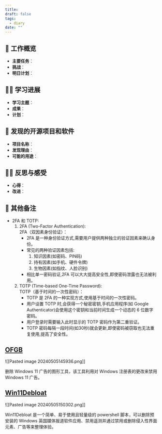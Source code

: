 ```yaml
---
title: 
draft: false
tags:
  - diary
date: ""
---
```


## 🏢 工作概览

- **主要任务**：
- **挑战**：
- **明日计划**：

## 👨‍💻 学习进展

- **学习主题**：
- **成果**：
- **计划**：

## 🧐 发现的开源项目和软件

- **项目名称**：
- **发现理由**：
- **可能的用途**：

## 🧘‍♂️ 反思与感受

- **心得**：
- **改进**：

## 📝 其他备注

- 2FA 和 TOTP:
	1. 2FA (Two-Factor Authentication):  
	    2FA（双因素身份验证）：
	    - 2FA 是一种身份验证方式,需要用户提供两种独立的验证因素来确认身份。
	    - 常见的两种验证因素包括:
	        1. 知识因素(如密码、PIN码)
	        2. 持有因素(如手机、硬件令牌)
	        3. 生物因素(如指纹、人脸识别)
	    - 相比单一密码验证,2FA 可以大大提高安全性,即使密码泄露也无法被利用。
	2. TOTP (Time-based One-Time Password):  
	    TOTP（基于时间的一次性密码）：
	    - TOTP 是 2FA 的一种实现方式,使用基于时间的一次性密码。
	    - 用户设置 TOTP 时,会获得一个秘密密钥,手机应用程序(如 Google Authenticator)会使用这个密钥和当前时间生成一个动态的 6 位数字密码。
	    - 用户登录时需要输入此时显示的 TOTP 密码作为第二重验证。
	    - TOTP 密码每隔一段时间(如30秒)就会更新,即使密码被窃取也无法重复使用,提高了安全性。
## [OFGB](https://github.com/xM4ddy/OFGB)

![[Pasted image 20240505145936.png]]

删除 Windows 11 广告的图形工具，该工具利用对 Windows 注册表的更改来禁用 Windows 11 广告。


## [Win11Debloat](https://github.com/Raphire/Win11Debloat#win11debloat)

![[Pasted image 20240505150302.png]]

Win11Debloat 是一个简单、易于使用且轻量级的 powershell 脚本，可以删除预安装的 Windows 英国媒体报道软件应用、禁用遥测并通过禁用或删除侵入性界面元素、广告等来整理体验。